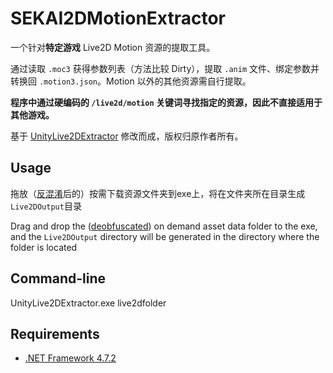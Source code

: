 # SEKAI2DMotionExtractor
一个针对**特定游戏** Live2D Motion 资源的提取工具。

通过读取 `.moc3` 获得参数列表（方法比较 Dirty），提取 `.anim` 文件、绑定参数并转换回 `.motion3.json`。Motion 以外的其他资源需自行提取。

**程序中通过硬编码的 `/live2d/motion` 关键词寻找指定的资源，因此不直接适用于其他游戏。**

基于 [UnityLive2DExtractor](https://github.com/Perfare/UnityLive2DExtractor) 修改而成，版权归原作者所有。

## Usage
拖放（[反混淆](https://github.com/Coxxs/sekai-xor)后的）按需下载资源文件夹到exe上，将在文件夹所在目录生成`Live2DOutput`目录

Drag and drop the ([deobfuscated](https://github.com/Coxxs/sekai-xor)) on demand asset data folder to the exe, and the `Live2DOutput` directory will be generated in the directory where the folder is located

## Command-line
UnityLive2DExtractor.exe live2dfolder

## Requirements
- [.NET Framework 4.7.2](https://dotnet.microsoft.com/download/dotnet-framework/net472)
